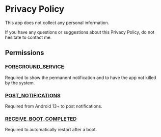 # Privacy Policy

This app does not collect any personal information.

If you have any questions or suggestions about this Privacy Policy, do not
hesitate to contact me.

## Permissions

### [FOREGROUND_SERVICE][FOREGROUND_SERVICE]

Required to show the permanent notification and to have the app not killed
by the system.

### [POST_NOTIFICATIONS][POST_NOTIFICATIONS]

Required from Android 13+ to post notifications.

### [RECEIVE_BOOT_COMPLETED][RECEIVE_BOOT_COMPLETED]

Required to automatically restart after a boot.

[FOREGROUND_SERVICE]: https://developer.android.com/reference/android/Manifest.permission#FOREGROUND_SERVICE
[POST_NOTIFICATIONS]: https://developer.android.com/reference/android/Manifest.permission#POST_NOTIFICATIONS
[RECEIVE_BOOT_COMPLETED]: https://developer.android.com/reference/android/Manifest.permission#RECEIVE_BOOT_COMPLETED
